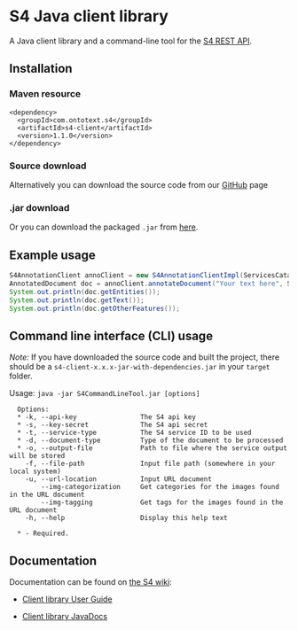 S4 Java client library
======================

A Java client library and a command-line tool for the [S4 REST API][1].

## Installation
### Maven resource
```
<dependency>
  <groupId>com.ontotext.s4</groupId>
  <artifactId>s4-client</artifactId>
  <version>1.1.0</version>
</dependency>
```
### Source download
Alternatively you can download the source code from our [GitHub](https://github.com/Ontotext-AD/S4/tree/master/S4-Clients/Java-client) page

### .jar download
Or you can download the packaged `.jar` from [here](http://ontotext-ad.github.io/S4/java-client/cli/s4-client-1.2.0-jar-with-dependencies.jar).

## Example usage
```java
S4AnnotationClient annoClient = new S4AnnotationClientImpl(ServicesCatalog.getItem("news"), "<api-key>", "<key-secret>");
AnnotatedDocument doc = annoClient.annotateDocument("Your text here", SupportedMimeType.PLAINTEXT);
System.out.println(doc.getEntities());
System.out.println(doc.getText());
System.out.println(doc.getOtherFeatures());
```

## Command line interface (CLI) usage

*Note:* If you have downloaded the source code and built the project, there should be a `s4-client-x.x.x-jar-with-dependencies.jar` in your `target` folder.

Usage: `java -jar S4CommandLineTool.jar [options]`
```
  Options:
  * -k, --api-key                The S4 api key
  * -s, --key-secret             The S4 api secret
  * -t, --service-type           The S4 service ID to be used
  * -d, --document-type          Type of the document to be processed
  * -o, --output-file            Path to file where the service output will be stored
    -f, --file-path              Input file path (somewhere in your local system)
    -u, --url-location           Input URL document
        --img-categorization     Get categories for the images found in the URL document
        --img-tagging            Get tags for the images found in the URL document
    -h, --help                   Display this help text

  * - Required.
```

## Documentation

Documentation can be found on [the S4 wiki][2]:
- [Client library User Guide][3] 
- [Client library JavaDocs][4]

  [1]: http://docs.s4.ontotext.com/display/S4docs/REST+APIs
  [2]: http://docs.s4.ontotext.com/display/S4docs/S4+Overview
  [3]: http://docs.s4.ontotext.com/display/S4docs/Java+SDK
  [4]: http://ontotext-ad.github.io/S4/java-client/javadoc/